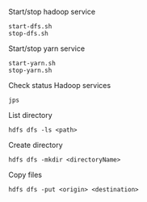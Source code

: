 Start/stop hadoop service
```
start-dfs.sh
stop-dfs.sh

```

Start/stop yarn service
```
start-yarn.sh
stop-yarn.sh

```

Check status Hadoop services
```
jps

```

List directory
```
hdfs dfs -ls <path>

```

Create directory
```
hdfs dfs -mkdir <directoryName>

```

Copy files
```
hdfs dfs -put <origin> <destination>

```

